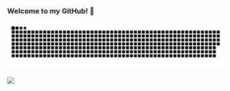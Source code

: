 ### Welcome to my GitHub! 👾
<picture>
  <source media="(prefers-color-scheme: dark)" srcset="https://raw.githubusercontent.com/obregonia1/obregonia1/master/img/snake-dark.svg">
  <source media="(prefers-color-scheme: light)" srcset="https://raw.githubusercontent.com/obregonia1/obregonia1/master/img/snake.svg">
  <img alt="github contribution grid snake animation" src="https://raw.githubusercontent.com/obregonia1/obregonia1/master/img/snake.svg">
</picture>
<p align="left">
  <a href="https://github.com/iuhouh">
    <img height="20" src="https://komarev.com/ghpvc/?username=iuhouh" />
  </a>
</p>
